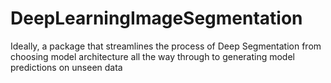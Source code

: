 # DeepLearningImageSegmentation
Ideally, a package that streamlines the process of Deep Segmentation from choosing model architecture all the way through to generating model predictions on unseen data
